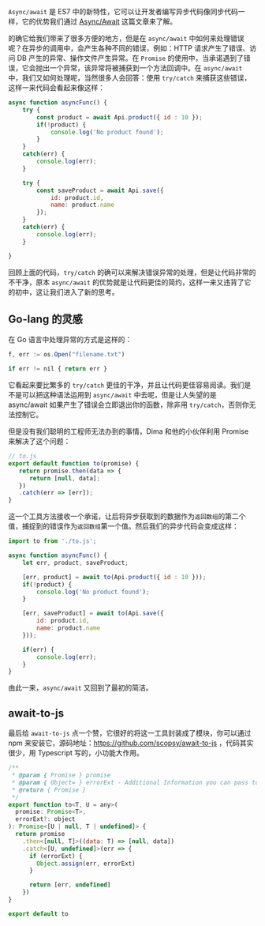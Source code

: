 `Async/await` 是 ES7 中的新特性，它可以让开发者编写异步代码像同步代码一样，它的优势我们通过 [Async/Await](https://www.jianshu.com/p/5d3e713770cd) 这篇文章来了解。

的确它给我们带来了很多方便的地方，但是在 `async/await` 中如何来处理错误呢？在异步的调用中，会产生各种不同的错误，例如：HTTP 请求产生了错误、访问 DB 产生的异常、操作文件产生异常。在 `Promise` 的使用中，当承诺遇到了错误，它会抛出一个异常，该异常将被捕获到一个方法回调中。在 `async/await` 中，我们又如何处理呢，当然很多人会回答：使用 `try/catch` 来捕获这些错误，这样一来代码会看起来像这样：

```javascript
async function asyncFunc() {
    try {
        const product = await Api.product({ id : 10 });
        if(!product) {
            console.log('No product found');
        }
    }
    catch(err) {
        console.log(err);
    }

    try {
        const saveProduct = await Api.save({
            id: product.id,
            name: product.name
        });
    }
    catch(err) {
        console.log(err);
    }

}
```

回顾上面的代码，`try/catch` 的确可以来解决错误异常的处理，但是让代码非常的不干净，原本 `async/await` 的优势就是让代码更佳的简约，这样一来又违背了它的初中，这让我们进入了新的思考。

## Go-lang 的灵感

在 Go 语言中处理异常的方式是这样的：

```javascript
f, err := os.Open("filename.txt")

if err != nil { return err }
```

它看起来要比繁多的 `try/catch` 更佳的干净，并且让代码更佳容易阅读。我们是不是可以把这种语法运用到 `async/await` 中去呢，但是让人失望的是 async/await 如果产生了错误会立即退出你的函数，除非用 `try/catch`，否则你无法控制它。

但是没有我们聪明的工程师无法办到的事情，Dima 和他的小伙伴利用 Promise 来解决了这个问题：

```javascript
// to.js
export default function to(promise) {
   return promise.then(data => {
      return [null, data];
   })
   .catch(err => [err]);
}
```

这一个工具方法接收一个承诺，让后将异步获取到的数据作为`返回数组`的第二个值，捕捉到的错误作为`返回数组`第一个值。然后我们的异步代码会变成这样：

```javascript
import to from './to.js';

async function asyncFunc() {
    let err, product, saveProduct;

    [err, product] = await to(Api.product({ id : 10 }));
    if(!product) {
        console.log('No product found');
    }

    [err, saveProduct] = await to(Api.save({
        id: product.id,
        name: product.name
    }));

    if(err) {
        console.log(err);
    }
}
```

由此一来，`async/await` 又回到了最初的简洁。

## await-to-js

最后给 `await-to-js` 点一个赞，它很好的将这一工具封装成了模块，你可以通过 npm 来安装它，源码地址：<https://github.com/scopsy/await-to-js> ，代码其实很少，用 Typescript 写的，小功能大作用。

```javascript
/**
 * @param { Promise } promise
 * @param { Object= } errorExt - Additional Information you can pass to the err object
 * @return { Promise }
 */
export function to<T, U = any>(
  promise: Promise<T>,
  errorExt?: object
): Promise<[U | null, T | undefined]> {
  return promise
    .then<[null, T]>((data: T) => [null, data])
    .catch<[U, undefined]>(err => {
      if (errorExt) {
        Object.assign(err, errorExt)
      }

      return [err, undefined]
    })
}

export default to
```

